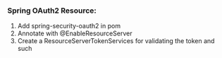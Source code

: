 ### Spring OAuth2 Resource:
1. Add spring-security-oauth2 in pom
2. Annotate with @EnableResourceServer
3. Create a ResourceServerTokenServices for validating the token and such
